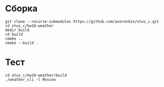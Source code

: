 # Сборка

```
git clone --recurse-submodules https://github.com/avoronkin/otus_c.git
cd otus_c/hw10-weather
mkdir build
cd build
cmake ..
cmake --build .
```

# Тест

```
cd otus_c/hw10-weather/build
./weather_cli -l Moscow
```
